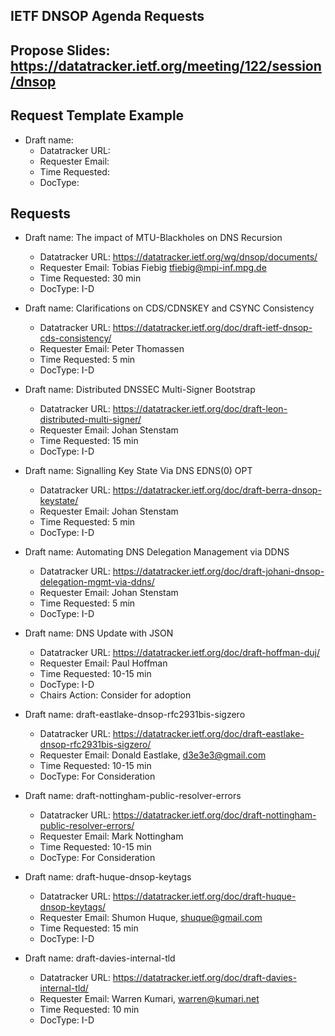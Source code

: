 ## IETF DNSOP Agenda Requests

## Propose Slides: https://datatracker.ietf.org/meeting/122/session/dnsop

## Request Template Example

*   Draft name:
    - Datatracker URL:
    - Requester Email:
    - Time Requested:
    - DocType:

## Requests

*   Draft name: The impact of MTU-Blackholes on DNS Recursion
    - Datatracker URL: https://datatracker.ietf.org/wg/dnsop/documents/
    - Requester Email: Tobias Fiebig <tfiebig@mpi-inf.mpg.de>
    - Time Requested: 30 min
    - DocType: I-D

*   Draft name: Clarifications on CDS/CDNSKEY and CSYNC Consistency
    - Datatracker URL: https://datatracker.ietf.org/doc/draft-ietf-dnsop-cds-consistency/
    - Requester Email: Peter Thomassen
    - Time Requested: 5 min
    - DocType: I-D

*   Draft name: Distributed DNSSEC Multi-Signer Bootstrap
    - Datatracker URL: https://datatracker.ietf.org/doc/draft-leon-distributed-multi-signer/
    - Requester Email: Johan Stenstam
    - Time Requested: 15 min
    - DocType: I-D

*   Draft name: Signalling Key State Via DNS EDNS(0) OPT
    - Datatracker URL: https://datatracker.ietf.org/doc/draft-berra-dnsop-keystate/
    - Requester Email: Johan Stenstam
    - Time Requested: 5 min
    - DocType: I-D

*   Draft name: Automating DNS Delegation Management via DDNS
    - Datatracker URL: https://datatracker.ietf.org/doc/draft-johani-dnsop-delegation-mgmt-via-ddns/
    - Requester Email: Johan Stenstam
    - Time Requested: 5 min
    - DocType: I-D

*   Draft name: DNS Update with JSON
    - Datatracker URL: https://datatracker.ietf.org/doc/draft-hoffman-duj/
    - Requester Email: Paul Hoffman
    - Time Requested: 10-15 min
    - DocType: I-D
    - Chairs Action: Consider for adoption

*   Draft name: draft-eastlake-dnsop-rfc2931bis-sigzero
    - Datatracker URL: https://datatracker.ietf.org/doc/draft-eastlake-dnsop-rfc2931bis-sigzero/
    - Requester Email: Donald Eastlake, <d3e3e3@gmail.com>
    - Time Requested: 10-15 min
    - DocType: For Consideration

*   Draft name: draft-nottingham-public-resolver-errors
    - Datatracker URL: https://datatracker.ietf.org/doc/draft-nottingham-public-resolver-errors/
    - Requester Email: Mark Nottingham
    - Time Requested: 10-15 min
    - DocType: For Consideration

*   Draft name: draft-huque-dnsop-keytags
    - Datatracker URL: https://datatracker.ietf.org/doc/draft-huque-dnsop-keytags/
    - Requester Email: Shumon Huque, <shuque@gmail.com>
    - Time Requested: 15 min
    - DocType: I-D

*   Draft name: draft-davies-internal-tld
    - Datatracker URL: https://datatracker.ietf.org/doc/draft-davies-internal-tld/
    - Requester Email: Warren Kumari, <warren@kumari.net>
    - Time Requested: 10 min
    - DocType: I-D
